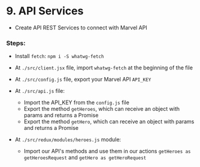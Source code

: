 # 9. API Services

  * Create API REST Services to connect with Marvel API
    
  
### Steps:

  * Install `fetch`: `npm i -S whatwg-fetch`
  
  * At `./src/client.jsx` file, import `whatwg-fetch` at the beginning of the file
  
  * At `./src/config.js` file, export your Marvel API `API_KEY`

  * At `./src/api.js` file:
    * Import the API_KEY from the `config.js` file
    * Export the method `getHeroes`, which can receive an object with params and returns a Promise
    * Export the method `getHero`, which can receive an object with params and returns a Promise

  * At `./src/redux/modules/heroes.js` module:
    * Import our API's methods and use them in our actions `getHeroes as getHeroesRequest` and `getHero as getHeroRequest`
